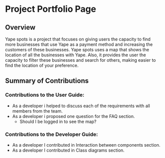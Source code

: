 # Project Portfolio Page

## Overview

Yape spots is a project that focuses on giving users the capacity to find more businesses that use Yape as a payment method and increasing the customers of these businesses. Yape spots uses a map that shows the location of all the businesses with Yape. Also, it provides the user the capacity to filter these businesses and search for others, making easier to find the location of your preference.

## Summary of Contributions

### Contributions to the User Guide:

- As a developer i helped to discuss each of the requirements with all members from the team.
- As a developer i proposed one question for the FAQ section.
    - Should I be logged in to see the map?

### Contributions to the Developer Guide:
- As a developer I contributed in Interaction between components section.
- As a developer I contributed in Class diagrams section.